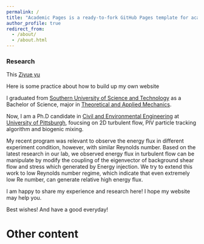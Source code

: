 ```yaml
---
permalink: /
title: "Academic Pages is a ready-to-fork GitHub Pages template for academic personal websites"
author_profile: true
redirect_from: 
  - /about/
  - /about.html
---
```

### Research

This [Ziyue yu](https://ziyueyu-c.github.io/.github.io/)
  
Here is some practice about how to build up my own website

I graduated from [Southern University of Science and Technology](https://mae.sustech.edu.cn) as a Bachelor of Science, major in [Theoretical and Applied Mechanics](https://mae.sustech.edu.cn/).  
  
Now, I am a Ph.D candidate in [Civil and Environmental Engineering](https://www.engineering.pitt.edu/Departments/Civil-Environmental/) at [University of Pittsburgh](https://www.pitt.edu/), foucsing on 2D turbulent flow, PIV particle tracking algorithm and biogenic mixing.  
  
My recent program was relevant to observe the energy flux in different experiment condition, however, with similar Reynolds number. Based on the latest research in our lab, we observed energy flux in turbulent flow can be manipulate by modify the coupling of the eigenvector of background shear flow and stress which generated by Energy injection. We try to extend this work to low Reynolds number regime, which indicate that even extremely low Re number, can generate relative high energy flux.  
  
I am happy to share my experience and research here! I hope my website may help you.  
  
  
Best wishes! And have a good everyday!

Other content
======

